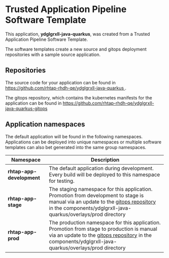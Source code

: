 # Trusted Application Pipeline Software Template

This application, **ydglgrxll-java-quarkus**, was created from a Trusted Application Pipeline Software Template.

The software templates create a new source and gitops deployment repositories with a sample source application. 

## Repositories

The source code for your application can be found in [https://github.com/rhtap-rhdh-qe/ydglgrxll-java-quarkus ](https://github.com/rhtap-rhdh-qe/ydglgrxll-java-quarkus ).
 
The gitops repository, which contains the kubernetes manifests for the application can be found in 
[https://github.com/rhtap-rhdh-qe/ydglgrxll-java-quarkus-gitops ](https://github.com/rhtap-rhdh-qe/ydglgrxll-java-quarkus-gitops ) 

## Application namespaces 

The default application will be found in the following namespaces. Applications can be deployed into unique namespaces or multiple software templates can also bet generated into the same group namespaces.  

|  Namespace   |  Description   |  
| -------- | -------- |   
| **rhtap-app-development** | The default application during development. Every build will be deployed to this namespace for testing. | 
| **rhtap-app-stage** | The staging namespace for this application. Promotion from development to stage is manual via an update to the [gitops repository](https://github.com/rhtap-rhdh-qe/ydglgrxll-java-quarkus-gitops ) in the components/ydglgrxll-java-quarkus/overlays/prod directory |  
| **rhtap-app-prod** | The production namespace for this application. Promotion from stage to production is manual via an update to the [gitops repository](https://github.com/rhtap-rhdh-qe/ydglgrxll-java-quarkus-gitops ) in the components/ydglgrxll-java-quarkus/overlays/prod directory | 